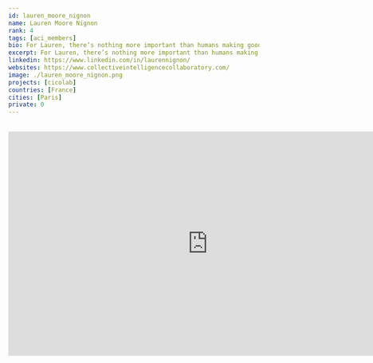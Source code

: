 ```yaml
---
id: lauren_moore_nignon
name: Lauren Moore Nignon
rank: 4
tags: [aci_members]
bio: For Lauren, there’s nothing more important than humans making good decisions together, in other words “collective intelligence”. It terrifies her that we’re not even close to figuring this out – anywhere. Throughout history, salons have played a major role in bringing key people together to ignite social movements. In many cases, it’s been women doing the organizing behind the scenes. At a conference in San Francisco, Lauren met Betsey Burrows, whose monthly gatherings were the hidden force that produced collective intelligence giants like Vint Cerf and Doug Engelbart. Like Betsey, Lauren has a long history of bringing together random, brilliant people. Now, she does this virtually, with CICOLAB. All around her, Lauren sees her male colleagues developing top-down, tech-heavy solutions. She thinks collective intelligence is strongest when it springs up from the grass roots. So she focuses on developing simple, human ways for people and groups to express themselves and find each other, creating the conditions for deep innovation to emerge.
excerpt: For Lauren, there’s nothing more important than humans making good decisions together.
linkedin: https://www.linkedin.com/in/laurennignon/
websites: https://www.collectiveintelligencecollaboratory.com/
image: ./lauren_moore_nignon.png
projects: [cicolab]
countries: [France]
cities: [Paris]
private: 0
---
```


<BR>

<iframe src="https://player.vimeo.com/video/436772232" width="800" height="450" frameborder="0" allow="autoplay; fullscreen" allowfullscreen></iframe>

<BR>
